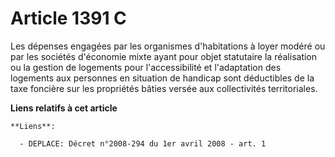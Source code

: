 # Article 1391 C

Les dépenses engagées par les organismes d'habitations à loyer modéré ou par les sociétés d'économie mixte ayant pour objet
statutaire la réalisation ou la gestion de logements pour l'accessibilité et l'adaptation des logements aux personnes en
situation de handicap sont déductibles de la taxe foncière sur les propriétés bâties versée aux collectivités territoriales.

**Liens relatifs à cet article**

	**Liens**:

	  - DEPLACE: Décret n°2008-294 du 1er avril 2008 - art. 1
